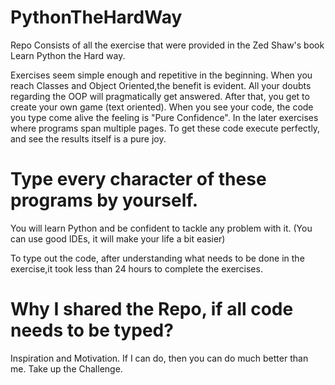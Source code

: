 # PythonTheHardWay
Repo Consists of all the exercise that were provided in the Zed Shaw's book Learn Python the Hard way. 

Exercises seem simple enough and repetitive in the beginning. When you reach Classes and Object Oriented,the benefit is evident. 
All your doubts regarding the OOP will pragmatically get answered. After that, you get to create your own game (text oriented).
When you see your code, the code you type come alive the feeling is "Pure Confidence". In the later exercises where programs span multiple pages.
To get these code execute perfectly, and see the results itself is a pure joy.  

# Type every character of these programs by yourself.

You will learn Python and be confident to tackle any problem with it. (You can use good IDEs, it will make your life a bit easier)

To type out the code, after understanding what needs to be done in the exercise,it took less than 24 hours to complete the exercises. 

# Why I shared the Repo, if all code needs to be typed? 

Inspiration and Motivation. If I can do, then you can do much better than me. Take up the Challenge. 

